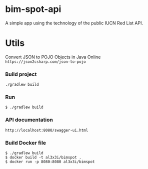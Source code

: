 # bim-spot-api
A simple app using the technology of the public IUCN Red List API.

# Utils
Convert JSON to POJO Objects in Java Online
`
https://json2csharp.com/json-to-pojo
`

### Build project
```
./gradlew build
```

### Run 
```
$ ./gradlew build
```

### API documentation
```
http://localhost:8080/swagger-ui.html
```

### Build Docker file
```
$ ./gradlew build
$ docker build -t al3x3i/bimspot .
$ docker run -p 8080:8080 al3x3i/bimspot